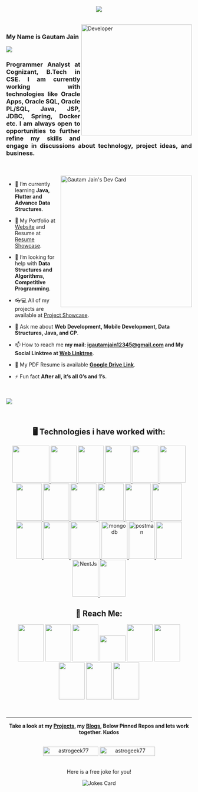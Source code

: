<div align="center">
  <img src="https://user-images.githubusercontent.com/42115530/92640221-9728ca00-f2fa-11ea-8994-c72b26e937de.gif" align="center"/>
</div>
<br>
<!-- <div align="center">
  <img src="https://github.com/Astrogeek77/Astrogeek77/blob/main/banners/New Banners - may 2024/Gautam Jain (4).png" align="center"/>
</div> -->
<br>
<img align="right" src="https://media.giphy.com/media/jRf5fsn8G6YaogAWxn/giphy.gif?cid=ecf05e47gitfzbzv8awptxvx4e0neq7trgfhoakrjzzastlm&rid=giphy.gif&ct=s" width="300px" alt="Developer">
<h3 align="left">My Name is Gautam Jain</h3>
<p align="left">
  <b><img src="https://readme-typing-svg.herokuapp.com?font=Roboto&weight=600&size=25&pause=1000&width=435&lines=PA+at+Cognizant;CSE+Major;Aspiring+Software+Engineer;Web+Developer;Java++Developer;Blogger;Astronomy+Lover;Tech+Enthusiast"></b>  
</p>


<h3 align="justify">Programmer Analyst at Cognizant, B.Tech in CSE. I am currently working with technologies like Oracle Apps, Oracle SQL, Oracle PL/SQL, Java, JSP, JDBC, Spring, Docker etc. I am always open to opportunities to further refine my skills and engage in discussions about technology, project ideas, and business.</h3>

<br>
<br>

<img align="right" src="https://api.daily.dev/devcards/v2/RvSLBb2ZywjSSfqPkINLm.png?type=default&r=4ez" width="356" alt="Gautam Jain's Dev Card" width="350px"/>

- 🌱 I’m currently learning **Java, Flutter and Advance Data Structures**.

- 👯 My Portfolio at [Website](https://igautamjain.netlify.app) and Resume at [Resume Showcase](https://igautamjain.netlify.app/resume).

- 🤝 I’m looking for help with **Data Structures and Algorithms, Competitive Programming**.

- 👓💻 All of my projects are available at [Project Showcase](https://igautamjain.netlify.app/projects).

- 💬 Ask me about **Web Development, Mobile Development, Data Structures, Java, and CP**.

- 📫 How to reach me **my mail: igautamjain12345@gmail.com and My Social Linktree at [Web Linktree](https://igautamjain.netlify.app/linktree)**.

- 📄 My PDF Resume is available **[Google Drive Link](https://drive.google.com/file/d/18HQYqaSq4os__qFDoJ5DiHSHUuNQUKh1/view?usp=drive_link)**.

- ⚡ Fun fact **After all, it’s all 0’s and 1’s.**

<br>
<p align="left">
   <img src="https://quotes-github-readme.vercel.app/api?type=horizontal&theme=dark"/>
</p>
<br>
<h2 align="center">🖥 Technologies i have worked with: </h2>
<p align="center"> 
    <a href="https://www.java.com" target="_blank"> <img src="https://cdn.svgporn.com/logos/java.svg" width="100" height="100"/> </a>
    <a href="https://spring.io/" target="_blank"> <img src="https://cdn.svglogos.dev/logos/spring-icon.svg" width="70" height="100"/> </a>
    <a href="https://www.docker.com/" target="_blank"> <img src="https://cdn.svglogos.dev/logos/docker-icon.svg" width="70" height="100"/> </a>
    <a href="https://www.microsoft.com/en-in/power-platform/products/power-bi/" target="_blank"> <img src="https://cdn.svglogos.dev/logos/microsoft-power-bi.svg" width="70" height="100"/> </a>
    <a href="https://code.visualstudio.com/" target="_blank"> <img src="https://cdn.svglogos.dev/logos/visual-studio-code.svg" width="70" height="100"/> </a>
    <a href="http://www.postgresql.org/" target="_blank"> <img src="https://cdn.svglogos.dev/logos/postgresql.svg" width="70" height="100"/> </a>
    <a href="https://www.learncpp.com/" target="_blank"> <img src="https://cdn.svgporn.com/logos/c-plusplus.svg" width="70" height="100"/> </a>
    <a href="https://reactjs.org/" target="_blank"> <img src="https://cdn.svgporn.com/logos/react.svg" width="70" height="100"/> </a>
    <a href="https://developer.mozilla.org/en-US/docs/Web/JavaScript" target="_blank"> <img src="https://cdn.svgporn.com/logos/javascript.svg" width="70" height="100"/> </a> 
    <a href="https://www.w3.org/html/" target="_blank"> <img src="https://img.icons8.com/color/48/000000/html-5.png" width="70" height="100"/> </a> 
    <a href="https://www.w3schools.com/css/" target="_blank"> <img src="https://cdn.svgporn.com/logos/css-3.svg" width="70" height="100"/> </a> 
    <a href="https://tailwindcss.com/" target="_blank"> <img src="https://cdn.svgporn.com/logos/tailwindcss-icon.svg" width="80" height="100"/> </a> 
    <a href="https://www.python.org" target="_blank"> <img src="https://cdn.svgporn.com/logos/python.svg" width="70" height="100"/> </a> 
    <a href="https://nodejs.org" target="_blank"> <img src="https://cdn.svgporn.com/logos/nodejs-icon.svg" width="70" height="100"/> </a> 
    <a href="https://www.mysql.com/" target="_blank"> <img src="https://cdn.svgporn.com/logos/mysql.svg" width="80" height="100"/> </a>
    <a href="https://www.mongodb.com/" target="_blank"> <img src="https://img.icons8.com/color/480/000000/mongodb.png" alt="mongodb" width="70" height="100"/> </a> 
    <a href="https://postman.com" target="_blank"> <img src="https://www.vectorlogo.zone/logos/getpostman/getpostman-icon.svg" alt="postman" width="70" height="100"/> </a>   
    <a href="https://git-scm.com/" target="_blank"> <img src="https://cdn.svgporn.com/logos/git-icon.svg" width="70" height="100"/> </a> 
    <a href="https://nextjs.org/" target="_blank"> <img src="https://cdn.worldvectorlogo.com/logos/next-js.svg" alt="NextJs" width="70" height="100" /> </a>
    <a href="https://flutter.dev/" target="_blank"> <img src="https://cdn.svglogos.dev/logos/flutter.svg" width="70" height="100" /> </a> 
</p>
  
<h2 align="center">🤝 Reach Me:</h2>
<p align="center">
  <a href="https://www.linkedin.com/in/astrogeek77/"><img src="https://cdn.svgporn.com/logos/linkedin-icon.svg" width="70" height="100"></a>
  <a href="mailto:igautamjain12345@gmail.com"><img src="https://cdn.svgporn.com/logos/google-gmail.svg" width="70" height="100"></a>
  <a href="mailto:astrogeek77@outlook.com"><img src="https://img.icons8.com/plasticine/400/000000/microsoft-outlook-2019.png" width="70" height="100"></a>
  <!-- <a href="https://reddit.com/user/astrogeeek77" ><img src="https://cdn.svgporn.com/logos/reddit-icon.svg" width="70" height="100"></a> -->
  <a href="https://www.instagram.com/astrogeek77/"><img src="https://www.svgrepo.com/show/452229/instagram-1.svg" width="70" color="#fff"></a>
  <!-- <a href="https://twitter.com/GautamJ49902907"><img src="https://cdn.svgporn.com/logos/twitter.svg" width="70" height="100"></a> -->
  <a  href="https://wa.me/919877663895?text=Hi%20Gautam"><img src="https://cdn.svglogos.dev/logos/whatsapp-icon.svg" width="70" height="100"></a>
  <a  href="https://t.me/astrogeek77"><img src="https://cdn.svgporn.com/logos/telegram.svg" width="70" height="100"></a> 
  <a href="https://github.com/astrogeek77"><img src="https://cdn.svgporn.com/logos/github-octocat.svg" width="70" height="100"></a>
  <a href="https://dev.to/astrogeek77"><img src="https://cdn.worldvectorlogo.com/logos/devto.svg" width="70" height="100"></a>
  <a href="https://hashnode.com/@Astrogeek77"><img src="https://cdn.svgporn.com/logos/hashnode-icon.svg" width="70" height="100"></a> 
</p>
<br>
<hr>
<p align="center">
    <b>Take a look at my  <a href="https://igautamjain.netlify.app/projects">Projects</a>, my  <a href="https://igautamjain.netlify.app/blogs">Blogs</a>, Below Pinned Repos and lets work together. Kudos</b>
</p>
<p align="center" height="25">
  <br>
  <img src="https://komarev.com/ghpvc/?username=Astrogeek77&label=Visitors+Count&color=1DA1F2"  alt="astrogeek77" height="25" width="150" />
  <a href="https://github.com/astrogeek77"><img src="https://img.shields.io/github/followers/astrogeek77?label=Followers&logo=github&Follow&style=for-the-badge" height="25" width="150" alt="astrogeek77"/></a>
  <br>
  <br>
</p>
 <p align="center"> 
    <p align="center">Here is a free joke for you!</p>
    <p align="center"><img align="center" src="https://readme-jokes.vercel.app/api?theme=blue-green" alt="Jokes Card" /></p>
</p>
